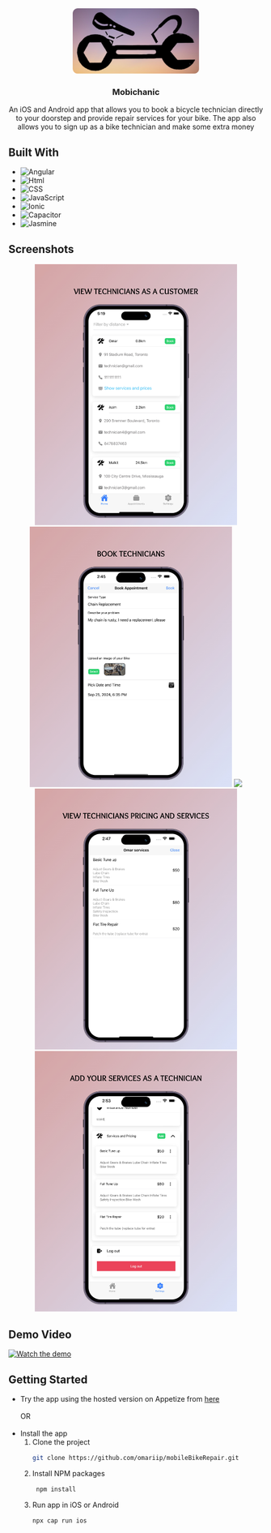 <div align="center">
  <a href="https://github.com/omariip/mobileBikeRepair">
    <img src="src/assets/icon/logo-background.png" alt="Logo" width="250">
  </a>

<h3 align="center">Mobichanic</h3>
<p align="center">
   An iOS and Android app that allows you to book a bicycle technician directly to your doorstep and provide repair services for your bike. The app also allows you to sign up as a bike technician and make some extra money
  </p>
</div>

## Built With

* ![Angular]
* ![Html]
* ![CSS]
* ![JavaScript]
* ![Ionic]
* ![Capacitor]
* ![Jasmine]

## Screenshots
<p align="center">
  <img src="src/assets/icon/screenshot1.jpg" width="400" />
  <img src="src/assets/icon/screenshot2.jpg" width="400" />
  <img src="src/assets/icon/screenshot3.jpg" width="400" />
  <img src="src/assets/icon/screenshot4.jpg" width="400" />
  <img src="src/assets/icon/screenshot5.jpg" width="400" />
</p>

## Demo Video

[![Watch the demo](https://img.youtube.com/vi/tDlTODvmCeQ/maxresdefault.jpg)](https://www.youtube.com/watch?v=tDlTODvmCeQ)

## Getting Started
* Try the app using the hosted version on Appetize from [here](https://appetize.io/app/7emjjtifz5ittgt3rse2pqoeym?device=iphone14pro&osVersion=16.2) <br><br>
OR<br><br>
* Install the app
  1. Clone the project
      ```sh
      git clone https://github.com/omariip/mobileBikeRepair.git
      ```
  2. Install NPM packages
      ```sh
       npm install
       ```
  3. Run app in iOS or Android
     ```sh
     npx cap run ios
     ```









[Angular]: https://img.shields.io/badge/Angular-DD0031?style=for-the-badge&logo=angular&logoColor=white
[Html]: https://img.shields.io/badge/html5-E34F26?style=for-the-badge&logo=html5&logoColor=white
[CSS]: https://img.shields.io/badge/css3-1572B6?style=for-the-badge&logo=css3&logoColor=white
[JavaScript]: https://img.shields.io/badge/javascript-F7DF1E?style=for-the-badge&logo=javascript&logoColor=grey
[Ionic]: https://img.shields.io/badge/ionic-3880FF?style=for-the-badge&logo=ionic&logoColor=white
[Capacitor]: https://img.shields.io/badge/capacitor-119EFF?style=for-the-badge&logo=capacitor&logoColor=white
[Jasmine]: https://img.shields.io/badge/jasmine-8A4182?style=for-the-badge&logo=jasmine&logoColor=white


